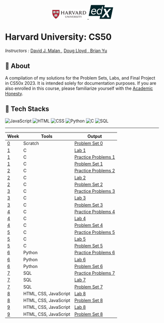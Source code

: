 <div align="center">
  <a href="https://www.jetbrains.com/pycharm/" target="_blank" rel="noreferrer">
    <img src="images/harvard.png" alt="Harvard University Logo" width="120"/>
  </a>
  <a href="https://jupyter.org/" target="_blank" rel="noreferrer">
    <img src="images/edx.png" alt="Edx Logo" width="80"/>
  </a>
</div>

<h1 ">Harvard University: CS50</h1>
<p>
<p ><em>Instructors :</em> <a href="https://www.edx.org/bio/david-j-malan"> David J. Malan  </a> , <a href="https://www.edx.org/bio/doug-lloyd"> Doug Lloyd  </a> ,<a href="https://www.edx.org/bio/brian-yu"> Brian Yu </a><p>
<h2>🧾 About </h2>
<p> A compilation of my solutions for the Problem Sets, Labs, and Final Project in CS50x 2023. It is intended solely for documentation purposes. If you are also enrolled in this course, please familiarize yourself with the <a href="https://cs50.harvard.edu/x/2023/honesty/#policy">Academic Honesty</a>.  </p>

<h2>🦾 Tech Stacks </h2>

<p>
  <img src="https://upload.wikimedia.org/wikipedia/commons/6/6a/JavaScript-logo.png" alt="JavaScript" width="25">
  <img src="https://upload.wikimedia.org/wikipedia/commons/6/61/HTML5_logo_and_wordmark.svg" alt="HTML" width="25">
  <img src="https://upload.wikimedia.org/wikipedia/commons/d/d5/CSS3_logo_and_wordmark.svg" alt="CSS" width="25">
  <img src="https://upload.wikimedia.org/wikipedia/commons/c/c3/Python-logo-notext.svg" alt="Python" width="25">
  <img src="https://upload.wikimedia.org/wikipedia/commons/1/19/C_Logo.png" alt="C" width="25">
    <img src="https://upload.wikimedia.org/wikipedia/commons/8/87/Sql_data_base_with_logo.png" alt="SQL" width="25">
</p>

---

| Week | Tools     | Output   |
| ---- | ---------- | ------- |
| [0](https://github.com/remarkeyable/Harvard-University-CS50/tree/main/Week%200%20-%20Scratch)    |Scratch |[Problem Set 0](https://github.com/remarkeyable/Harvard-University-CS50/tree/main/Week%200%20-%20Scratch)     |
| [1](https://github.com/remarkeyable/Harvard-University-CS50/tree/main/Week%201%20-%20C)    | C | [Lab 1 ](https://github.com/remarkeyable/Harvard-University-CS50/tree/main/Week%201%20-%20C)  |
| [1](https://github.com/remarkeyable/Harvard-University-CS50/tree/main/Week%201%20-%20C)    | C | [Practice Problems 1 ](https://github.com/remarkeyable/Harvard-University-CS50/tree/main/Week%201%20-%20C/Practice%20Problems)  |
| [1](https://github.com/remarkeyable/Harvard-University-CS50/tree/main/Week%201%20-%20C)    | C | [Problem Set 1 ](https://github.com/remarkeyable/Harvard-University-CS50/tree/main/Week%201%20-%20C)  |
| [2](https://github.com/remarkeyable/Harvard-University-CS50/tree/main/Week%202%20-%20Array)    | C | [Practice Problems 2](https://github.com/remarkeyable/Harvard-University-CS50/tree/main/Week%202%20-%20Array/Practice%20Problems)  |
| [2](https://github.com/remarkeyable/Harvard-University-CS50/tree/main/Week%202%20-%20Array)    | C | [Lab 2](https://github.com/remarkeyable/Harvard-University-CS50/tree/main/Week%202%20-%20Array)  |
| [2](https://github.com/remarkeyable/Harvard-University-CS50/tree/main/Week%202%20-%20Array)    | C | [Problem Set 2](https://github.com/remarkeyable/Harvard-University-CS50/tree/main/Week%202%20-%20Array)  |
| [3](https://github.com/remarkeyable/Harvard-University-CS50/tree/main/Week%203%20-%20Algorithms)    | C | [Practice Problems 3](https://github.com/remarkeyable/Harvard-University-CS50/tree/main/Week%203%20-%20Algorithms/Practice%20problems)  |
| [3](https://github.com/remarkeyable/Harvard-University-CS50/tree/main/Week%203%20-%20Algorithms)    | C | [Lab 3](https://github.com/remarkeyable/Harvard-University-CS50/tree/main/Week%203%20-%20Algorithms/Lab%203)  |
| [3](https://github.com/remarkeyable/Harvard-University-CS50/tree/main/Week%203%20-%20Algorithms)    | C | [Problem Set 3](https://github.com/remarkeyable/Harvard-University-CS50/tree/main/Week%203%20-%20Algorithms)  |
| [4](https://github.com/remarkeyable/Harvard-University-CS50/tree/main/Week%204%20-%20Memory)    | C | [Practice Problems 4](https://github.com/remarkeyable/Harvard-University-CS50/tree/main/Week%204%20-%20Memory/Practice%20Problems%204)  |
| [4](https://github.com/remarkeyable/Harvard-University-CS50/tree/main/Week%204%20-%20Memory)    | C | [Lab 4](https://github.com/remarkeyable/Harvard-University-CS50/tree/main/Week%204%20-%20Memory)  |
| [4](https://github.com/remarkeyable/Harvard-University-CS50/tree/main/Week%204%20-%20Memory)    | C | [Problem Set 4](https://github.com/remarkeyable/Harvard-University-CS50/tree/main/Week%204%20-%20Memory)  |
| [5](https://github.com/remarkeyable/Harvard-University-CS50/tree/main/Week%205%20-%20Data%20Structures)    | C | [Practice Problems 5](https://github.com/remarkeyable/Harvard-University-CS50/tree/main/Week%205%20-%20Data%20Structures/Practice%20Problems%205)  |
| [5](https://github.com/remarkeyable/Harvard-University-CS50/tree/main/Week%205%20-%20Data%20Structures)    | C | [Lab 5](https://github.com/remarkeyable/Harvard-University-CS50/tree/main/Week%205%20-%20Data%20Structures)  |
| [5](https://github.com/remarkeyable/Harvard-University-CS50/tree/main/Week%205%20-%20Data%20Structures)  | C | [Problem Set 5](https://github.com/remarkeyable/Harvard-University-CS50/tree/main/Week%205%20-%20Data%20Structures)  |
| [6](https://github.com/remarkeyable/Harvard-University-CS50/tree/main/Week%206%20-%20Python)    | Python | [Practice Problems 6](https://github.com/remarkeyable/Harvard-University-CS50/tree/main/Week%206%20-%20Python/Practice%20Problems%206)  |
| [6](https://github.com/remarkeyable/Harvard-University-CS50/tree/main/Week%206%20-%20Python)    | Python | [Lab 6](https://github.com/remarkeyable/Harvard-University-CS50/tree/main/Week%206%20-%20Python)  |
| [6](https://github.com/remarkeyable/Harvard-University-CS50/tree/main/Week%206%20-%20Python)  | Python | [Problem Set 6](https://github.com/remarkeyable/Harvard-University-CS50/tree/main/Week%206%20-%20Python)  |
| [7](https://github.com/remarkeyable/Harvard-University-CS50/tree/main/Week%207%20-%20SQL)    | SQL | [Practice Problems 7](https://github.com/remarkeyable/Harvard-University-CS50/tree/main/Week%207%20-%20SQL/Practice%20Problems%207)  |
| [7](https://github.com/remarkeyable/Harvard-University-CS50/tree/main/Week%207%20-%20SQL)    | SQL | [Lab 7](https://github.com/remarkeyable/Harvard-University-CS50/tree/main/Week%207%20-%20SQL)  |
| [7](https://github.com/remarkeyable/Harvard-University-CS50/tree/main/Week%207%20-%20SQL)  | SQL | [Problem Set 7](https://github.com/remarkeyable/Harvard-University-CS50/tree/main/Week%207%20-%20SQL)  |
| [8](https://github.com/remarkeyable/Harvard-University-CS50/tree/main/Week%208%20-%20HTML%2C%20CSS%2C%20JavaScript)    | HTML, CSS, JavaScript | [Lab 8](https://github.com/remarkeyable/Harvard-University-CS50/tree/main/Week%208%20-%20HTML%2C%20CSS%2C%20JavaScript)  |
| [8](https://github.com/remarkeyable/Harvard-University-CS50/tree/main/Week%207%20-%20SQL)  | HTML, CSS, JavaScript | [Problem Set 8](https://github.com/remarkeyable/Harvard-University-CS50/tree/main/Week%208%20-%20HTML%2C%20CSS%2C%20JavaScript)  |
| [9](https://github.com/remarkeyable/Harvard-University-CS50/tree/main/Week%208%20-%20HTML%2C%20CSS%2C%20JavaScript)    | HTML, CSS, JavaScript | [Lab 8](https://github.com/remarkeyable/Harvard-University-CS50/tree/main/Week%208%20-%20HTML%2C%20CSS%2C%20JavaScript)  |
| [9](https://github.com/remarkeyable/Harvard-University-CS50/tree/main/Week%207%20-%20SQL)  | HTML, CSS, JavaScript | [Problem Set 8](https://github.com/remarkeyable/Harvard-University-CS50/tree/main/Week%208%20-%20HTML%2C%20CSS%2C%20JavaScript)  |







